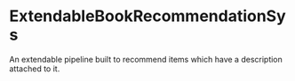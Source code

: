# ExtendableBookRecommendationSys
An extendable pipeline built to recommend items which have a description attached to it. 
